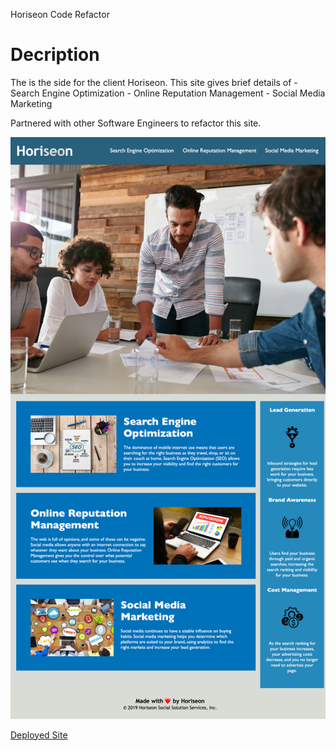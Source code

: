 Horiseon Code Refactor
# Decription
The is the side for the client Horiseon.
This site gives brief details of
    - Search Engine Optimization 
    - Online Reputation Management
    - Social Media Marketing

Partnered with other Software Engineers to refactor this site.

![Portfolio  Site](./Assets/images/horiseon-image.png)


[Deployed Site](https://joydotcom.github.io/horiseon-code-refactor/) 